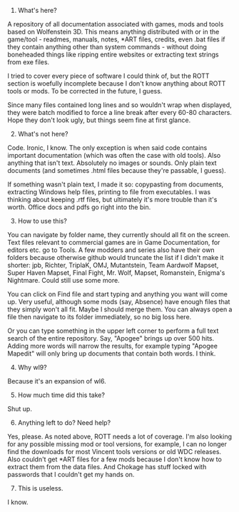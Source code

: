 1. What's here?

A repository of all documentation associated with games, mods and tools based on Wolfenstein 3D. This means anything distributed
with or in the game/tool - readmes, manuals, notes, *ART files, credits, even .bat files if they contain anything other than system
commands - without doing boneheaded things like ripping entire websites or extracting text strings from exe files.

I tried to cover every piece of software I could think of, but the ROTT section is woefully incomplete because I don't know anything
about ROTT tools or mods. To be corrected in the future, I guess.

Since many files contained long lines and so wouldn't wrap when displayed, they were batch modified to force a line break after 
every 60-80 characters. Hope they don't look ugly, but things seem fine at first glance.

2. What's not here?

Code. Ironic, I know. The only exception is when said code contains important documentation (which was often the case with old tools).
Also anything that isn't text. Absolutely no images or sounds. Only plain text documents (and sometimes .html files because they're 
passable, I guess). 

If something wasn't plain text, I made it so: copypasting from documents, extracting Windows help files, printing to 
file from executables. I was thinking about keeping .rtf files, but ultimately it's more trouble than it's worth. Office docs and pdfs
go right into the bin.

3. How to use this?

You can navigate by folder name, they currently should all fit on the screen. Text files relevant to commercial games are in Game 
Documentation, for editors etc. go to Tools. A few modders and series also have their own folders because otherwise github would 
truncate the list if I didn't make it shorter: jpb, Richter, TriplaK, OMJ, Mutantstein, Team Aardwolf Mapset, Super Haven Mapset, 
Final Fight, Mr. Wolf, Mapset, Romanstein, Enigma's Nightmare. Could still use some more.

You can click on Find file and start typing and anything you want will come up. Very useful, although some mods (say, Absence) 
have enough files that they simply won't all fit. Maybe I should merge them. You can always open a file then navigate to its 
folder immediately, so no big loss here.

Or you can type something in the upper left corner to perform a full text search of the entire repository. Say, "Apogee" brings up over
500 hits. Adding more words will narrow the results, for example typing "Apogee Mapedit" will only bring up documents that contain 
both words. I think.

4. Why wl9?

Because it's an expansion of wl6.

5. How much time did this take?

Shut up.

6. Anything left to do? Need help?

Yes, please. As noted above, ROTT needs a lot of coverage. I'm also looking for any possible missing mod or tool versions, for 
example, I can no longer find the downloads for most Vincent tools versions or old WDC releases. Also couldn't get *ART files 
for a few mods because I don't know how to extract them from the data files. And Chokage has stuff locked with passwords that 
I couldn't get my hands on.

7. This is useless.

I know.
